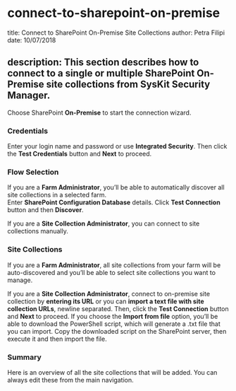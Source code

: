 # connect-to-sharepoint-on-premise

title: Connect to SharePoint On-Premise Site Collections author: Petra Filipi date: 10/07/2018

## description: This section describes how to connect to a single or multiple SharePoint On-Premise site collections from SysKit Security Manager.

Choose SharePoint **On-Premise** to start the connection wizard.

### Credentials

Enter your login name and password or use **Integrated Security**. Then click the **Test Credentials** button and **Next** to proceed.

### Flow Selection

If you are a **Farm Administrator**, you’ll be able to automatically discover all site collections in a selected farm.  
Enter **SharePoint Configuration Database** details. Click **Test Connection** button and then **Discover**.

If you are a **Site Collection Administrator**, you can connect to site collections manually.

### Site Collections

If you are a **Farm Administrator**, all site collections from your farm will be auto-discovered and you’ll be able to select site collections you want to manage.

If you are a **Site Collection Administrator**, connect to on-premise site collection by **entering its URL** or you can **import a text file with site collection URLs**, newline separated. Then, click the **Test Connection** button and **Next** to proceed. If you choose the **Import from file** option, you’ll be able to download the PowerShell script, which will generate a .txt file that you can import. Copy the downloaded script on the SharePoint server, then execute it and then import the file.

### Summary

Here is an overview of all the site collections that will be added. You can always edit these from the main navigation.

